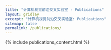 ```yaml
---
title: "计算机视觉前沿交叉实验室 - Publications"
layout: gridlay
excerpt: "计算机视觉前沿交叉实验室: Publications"
sitemap: false
permalink: /publications/
---
```


{% include publications_content.html %}



